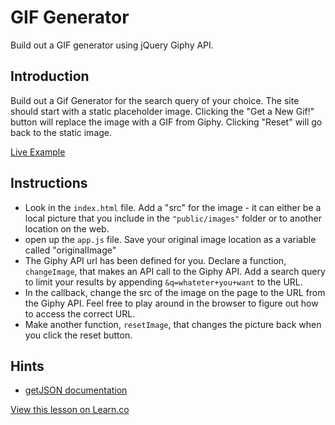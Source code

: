 # GIF Generator

Build out a GIF generator using jQuery Giphy API. 

## Introduction

Build out a Gif Generator for the search query of your choice. The site should start with a static placeholder image. Clicking the "Get a New Gif!" button will replace the image with a GIF from Giphy. Clicking "Reset" will go back to the static image. 

[Live Example](http://learn-co-curriculum.github.io/hs-gif-generator/)

## Instructions
+ Look in the `index.html` file. Add a "src" for the image - it can either be a local picture that you include in the `"public/images"` folder or to another location on the web.
+ open up the `app.js` file. Save your original image location as a variable called "originalImage"
+ The Giphy API url has been defined for you. Declare a function, `changeImage`, that makes an API call to the Giphy API. Add a search query to limit your results by appending `&q=whateter+you+want` to the URL. 
+ In the callback, change the src of the image on the page to the URL from the Giphy API. Feel free to play around in the browser to figure out how to access the correct URL. 
+ Make another function, `resetImage`, that changes the picture back when you click the reset button. 


## Hints
+ [getJSON documentation](http://api.jquery.com/jquery.getjson/)

<a href='https://learn.co/lessons/hs-gif-generator' data-visibility='hidden'>View this lesson on Learn.co</a>
